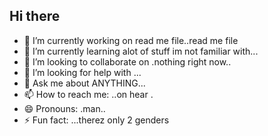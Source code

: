 ## Hi there 

- 🔭 I’m currently working on read me file..read me file
- 🌱 I’m currently learning alot of stuff im not familiar with...
- 👯 I’m looking to collaborate on .nothing right now..
- 🤔 I’m looking for help with ...
- 💬 Ask me about ANYTHING...
- 📫 How to reach me: ..on hear .
- 😄 Pronouns: .man..
- ⚡ Fun fact: ...therez only 2 genders


